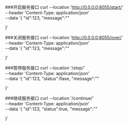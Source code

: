 ###开启服务接口
curl --location 'http://0.0.0.0:8055/start/' \
--header 'Content-Type: application/json' \
--data '{
    "id":123,
    "message":""

}'

###关闭服务接口
curl --location 'http://0.0.0.0:8055/over/' \
--header 'Content-Type: application/json' \
--data '{
    "id":123,
    "message":""

}'

###暂停服务接口
curl --location '/stop/' \
--header 'Content-Type: application/json' \
--data '{
    "id":123,
    "status":flase,
    "message":""

}'

###继续服务接口
curl --location '/continue/' \
--header 'Content-Type: application/json' \
--data '{
    "id":123,
    "status":true,
    "message":""

}'